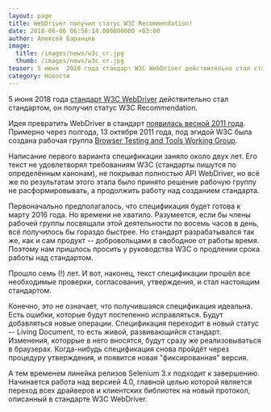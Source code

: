 ```yaml
---
layout: page
title: WebDriver получил статус W3C Recommendation!
date: 2018-06-06 06:56:14.000000000 +03:00
author: Алексей Баранцев
image:
  title: /images/news/w3c_cr.jpg
  thumb: /images/news/w3c_cr.jpg
teaser: 5 июня  2018 года стандарт W3C WebDriver действительно стал стандартом, он получил статус W3C Recommendation.
category: Новости
---
```

5 июня 2018 года [стандарт W3C WebDriver](https://www.w3.org/TR/webdriver/) действительно стал стандартом, он получил статус W3C Recommendation.

Идея превратить WebDriver в стандарт [появилась весной 2011 года](https://groups.google.com/forum/#!searchin/selenium-developers/standard|sort:date/selenium-developers/tX4VpvTGgyo/e77i5PC__RIJ). Примерно через полгода, 13 октября 2011 года, под эгидой W3C была создана рабочая группа [Browser Testing and Tools Working Group](https://www.w3.org/2016/05/browser-testing-tools-charter.html).

Написание первого варианта спецификации заняло около двух лет. Его текст не удовлетворял требованиям W3C (стандарты пишутся по определённым канонам), не покрывал полностью API WebDriver, но всё же по результатам этого этапа было принято решение рабочую группу не расформировывать, а продолжить работу над созданием стандарта.

Первоначально предполагалось, что спецификация будет готова к марту 2016 года. Но времени не хватило. Разумеется, если бы члены рабочей группы посвящали этой деятельности по восемь часов в день, всё получилось бы гораздо быстрее. Но стандарт разрабатывался так же, как и сам продукт -- добровольцами в свободное от работы время. Поэтому нам пришлось просить у руководства W3C о продлении срока работы над стандартом.

Прошло семь (!) лет. И вот, наконец, текст спецификации прошёл все необходимые проверки, согласования, утверждения, и стал настоящим стандартом.

Конечно, это не означает, что получившаяся спецификация идеальна. Есть ошибки, которые будут постепенно исправляться. Будут добавляться новые операции. Спецификация переходит в новый статус -- Living Document, то есть живой, развивающийся стандарт. Изменения, которрые в него вносятся, будут сразу же реализовываться в браузерах. Когда-нибудь спецификация снова пройдёт через процедуру утверждения, и появится новая "фиксированная" версия.

А тем временем линейка релизов Selenium 3.x подходит к завершению. Начинается работа над версией 4.0, главной целью которой является переход всех драйверов и клиентских библиотек на новый протокол, описанный в стандарте W3C WebDriver.